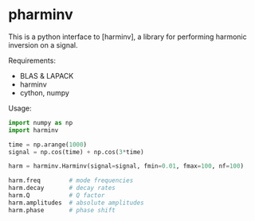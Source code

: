 pharminv
========

This is a python interface to [harminv], a library for performing
harmonic inversion on a signal.

Requirements:

- BLAS & LAPACK
- harminv
- cython, numpy

Usage:

```python
import numpy as np
import harminv

time = np.arange(1000)
signal = np.cos(time) + np.cos(3*time)

harm = harminv.Harminv(signal=signal, fmin=0.01, fmax=100, nf=100)

harm.freq        # mode frequencies
harm.decay       # decay rates
harm.Q           # Q factor
harm.amplitudes  # absolute amplitudes
harm.phase       # phase shift 
```
